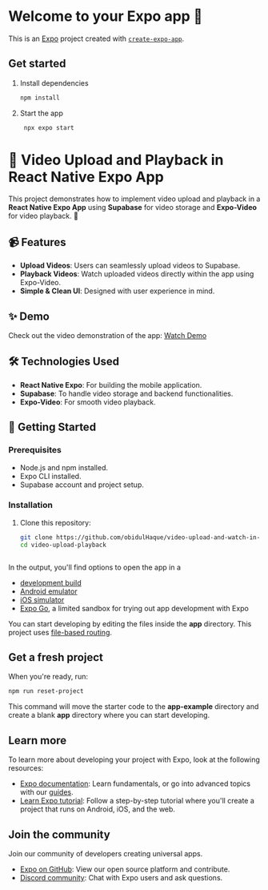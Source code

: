 # Welcome to your Expo app 👋

This is an [Expo](https://expo.dev) project created with [`create-expo-app`](https://www.npmjs.com/package/create-expo-app).

## Get started

1. Install dependencies

   ```bash
   npm install
   ```

2. Start the app

   ```bash
    npx expo start
   ```
# 🎥 Video Upload and Playback in React Native Expo App  

This project demonstrates how to implement video upload and playback in a **React Native Expo App** using **Supabase** for video storage and **Expo-Video** for video playback. 🚀  

## 📹 Features  

- **Upload Videos**: Users can seamlessly upload videos to Supabase.  
- **Playback Videos**: Watch uploaded videos directly within the app using Expo-Video.  
- **Simple & Clean UI**: Designed with user experience in mind.  

## ✨ Demo  

Check out the video demonstration of the app: [Watch Demo](https://www.linkedin.com/posts/md-obidul-haque-3ba641255_reactabrnative-expo-reactabrnativeabrexpo-activity-7279441062757044224-Hm1o?utm_source=share&utm_medium=member_desktop)  

## 🛠️ Technologies Used  

- **React Native Expo**: For building the mobile application.  
- **Supabase**: To handle video storage and backend functionalities.  
- **Expo-Video**: For smooth video playback.  

## 🚀 Getting Started  

### Prerequisites  

- Node.js and npm installed.  
- Expo CLI installed.  
- Supabase account and project setup.  

### Installation  

1. Clone this repository:  
   ```bash  
   git clone https://github.com/obidulHaque/video-upload-and-watch-in-expo-App-using-supabase.git  
   cd video-upload-playback  



In the output, you'll find options to open the app in a

- [development build](https://docs.expo.dev/develop/development-builds/introduction/)
- [Android emulator](https://docs.expo.dev/workflow/android-studio-emulator/)
- [iOS simulator](https://docs.expo.dev/workflow/ios-simulator/)
- [Expo Go](https://expo.dev/go), a limited sandbox for trying out app development with Expo

You can start developing by editing the files inside the **app** directory. This project uses [file-based routing](https://docs.expo.dev/router/introduction).

## Get a fresh project

When you're ready, run:

```bash
npm run reset-project
```

This command will move the starter code to the **app-example** directory and create a blank **app** directory where you can start developing.

## Learn more

To learn more about developing your project with Expo, look at the following resources:

- [Expo documentation](https://docs.expo.dev/): Learn fundamentals, or go into advanced topics with our [guides](https://docs.expo.dev/guides).
- [Learn Expo tutorial](https://docs.expo.dev/tutorial/introduction/): Follow a step-by-step tutorial where you'll create a project that runs on Android, iOS, and the web.

## Join the community

Join our community of developers creating universal apps.

- [Expo on GitHub](https://github.com/expo/expo): View our open source platform and contribute.
- [Discord community](https://chat.expo.dev): Chat with Expo users and ask questions.
